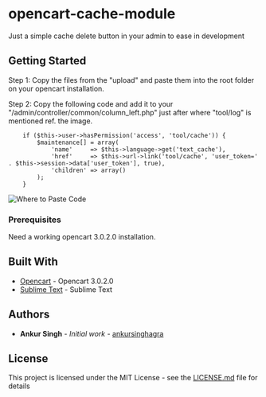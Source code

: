 # opencart-cache-module
Just a simple cache delete button in your admin to ease in development


## Getting Started

Step 1: Copy the files from the "upload" and paste them into the root folder on your opencart installation. 

Step 2: Copy the following code and add it to your "/admin/controller/common/column_left.php" just after where "tool/log" is mentioned ref. the image.  
```
	if ($this->user->hasPermission('access', 'tool/cache')) {
		$maintenance[] = array(
			'name'	   => $this->language->get('text_cache'),
			'href'     => $this->url->link('tool/cache', 'user_token=' . $this->session->data['user_token'], true),
			'children' => array()		
		);
	}
```
![Where to Paste Code](https://raw.githubusercontent.com/ankursinghagra/opencart-cache-module/master/add-route.png)

### Prerequisites

Need a working opencart 3.0.2.0 installation. 


## Built With

* [Opencart](https://github.com/opencart/) - Opencart 3.0.2.0
* [Sublime Text](https://github.com/SublimeText) - Sublime Text

## Authors

* **Ankur Singh** - *Initial work* - [ankursinghagra](https://github.com/ankursingagra)

## License

This project is licensed under the MIT License - see the [LICENSE.md](LICENSE.md) file for details

